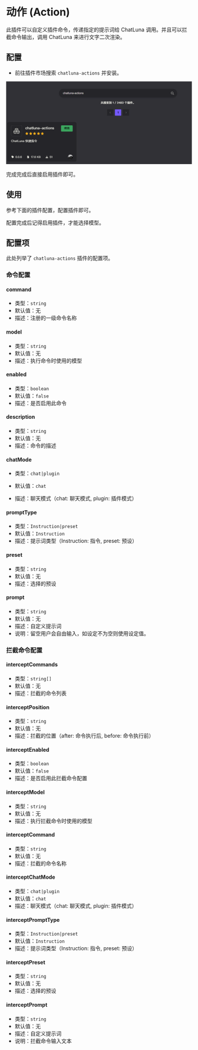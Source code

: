 # 动作 (Action)

此插件可以自定义插件命令，传递指定的提示词给 ChatLuna 调用。并且可以拦截命令输出，调用 ChatLuna 来进行文字二次渲染。

## 配置

* 前往插件市场搜索 `chatluna-actions` 并安装。

![alt text](../../public/images/image-83.png)

完成完成后直接启用插件即可。

## 使用

参考下面的插件配置，配置插件即可。

配置完成后记得启用插件，才能选择模型。

## 配置项

此处列举了 `chatluna-actions` 插件的配置项。

### 命令配置

#### command

* 类型：`string`
* 默认值：无
* 描述：注册的一级命令名称

#### model

* 类型：`string`
* 默认值：无
* 描述：执行命令时使用的模型

#### enabled

* 类型：`boolean`
* 默认值：`false`
* 描述：是否启用此命令

#### description

* 类型：`string`
* 默认值：无
* 描述：命令的描述

#### chatMode

* 类型：`chat|plugin`

* 默认值：`chat`
* 描述：聊天模式（chat: 聊天模式, plugin: 插件模式）

#### promptType

* 类型：`Instruction|preset`
* 默认值：`Instruction`
* 描述：提示词类型（Instruction: 指令, preset: 预设）

#### preset

* 类型：`string`
* 默认值：无
* 描述：选择的预设

#### prompt

* 类型：`string`
* 默认值：无
* 描述：自定义提示词
* 说明：留空用户会自由输入，如设定不为空则使用设定值。

### 拦截命令配置

#### interceptCommands

* 类型：`string[]`
* 默认值：无
* 描述：拦截的命令列表

#### interceptPosition

* 类型：`string`
* 默认值：无
* 描述：拦截的位置（after: 命令执行后, before: 命令执行前）

#### interceptEnabled

* 类型：`boolean`
* 默认值：`false`
* 描述：是否启用此拦截命令配置

#### interceptModel

* 类型：`string`
* 默认值：无
* 描述：执行拦截命令时使用的模型

#### interceptCommand

* 类型：`string`
* 默认值：无
* 描述：拦截的命令名称

#### interceptChatMode

* 类型：`chat|plugin`
* 默认值：`chat`
* 描述：聊天模式（chat: 聊天模式, plugin: 插件模式）

#### interceptPromptType

* 类型：`Instruction|preset`
* 默认值：`Instruction`
* 描述：提示词类型（Instruction: 指令, preset: 预设）

#### interceptPreset

* 类型：`string`
* 默认值：无
* 描述：选择的预设

#### interceptPrompt

* 类型：`string`
* 默认值：无
* 描述：自定义提示词
* 说明：拦截命令输入文本
